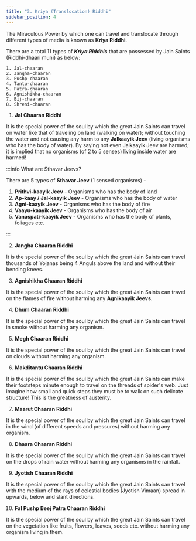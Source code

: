 ```yaml
---
title: "3. Kriya (Translocation) Riddhi"
sidebar_position: 4
---
```


The Miraculous Power by which one can travel and translocate through different types of media is known as **Kriya Riddhi**. 

There are a total 11 types of ***Kriya Riddhis*** that are possessed by Jain Saints (Riddhi-dhaari muni) as below:

    1. Jal-chaaran
    2. Jangha-chaaran
    3. Pushp-chaaran
    4. Tantu-chaaran
    5. Patra-chaaran
    6. Agnishikha-chaaran
    7. Bij-chaaran
    8. Shreni-chaaran

1. **Jal Chaaran Riddhi**

It is the special power of the soul by which the great Jain Saints can travel on water like that of traveling on land (walking on water); without touching the water and not causing any harm to any **Jalkaayik Jeev** (living organisms who has the body of water). By saying not even Jalkaayik Jeev are harmed; it is implied that no organisms (of 2 to 5 senses) living inside water are harmed!

:::info What are Sthavar Jeevs?

There are 5 types of **Sthavar Jeev** (1 sensed organisms) -
1. **Prithvi-kaayik Jeev** - Organisms who has the body of land
2. **Ap-kaay / Jal-kaayik Jeev** - Organisms who has the body of water
3. **Agni-kaayik Jeev** - Organisms who has the body of fire
4. **Vaayu-kaayik Jeev** - Organisms who has the body of air
5. **Vanaspati-kaayik Jeev** - Organisms who has the body of plants, foliages etc.

:::

2. **Jangha Chaaran Riddhi**

It is the special power of the soul by which the great Jain Saints can travel thousands of Yojanas being 4 Anguls above the land and without their bending knees.

3. **Agnishikha Chaaran Riddhi**

It is the special power of the soul by which the great Jain Saints can travel on the flames of fire without harming any **Agnikaayik Jeevs**.

4. **Dhum Chaaran Riddhi**

It is the special power of the soul by which the great Jain Saints can travel in smoke without harming any organism.

5. **Megh Chaaran Riddhi**

It is the special power of the soul by which the great Jain Saints can travel on clouds without harming any organism.

6. **Makditantu Chaaran Riddhi**

It is the special power of the soul by which the great Jain Saints can make their footsteps minute enough to travel on the threads of spider's web. Just imagine how small and quick steps they must be to walk on such delicate structure! This is the greatness of austerity.

7. **Maarut Chaaran Riddhi**

It is the special power of the soul by which the great Jain Saints can travel in the wind (of different speeds and pressures) without harming any organism.

8. **Dhaara Chaaran Riddhi**

It is the special power of the soul by which the great Jain Saints can travel on the drops of rain water without harming any organisms in the rainfall.

9. **Jyotish Chaaran Riddhi**

It is the special power of the soul by which the great Jain Saints can travel with the medium of the rays of celestial bodies (Jyotish Vimaan) spread in upwards, below and slant directions.

10. **Fal Pushp Beej Patra Chaaran Riddhi**

It is the special power of the soul by which the great Jain Saints can travel on the vegetation like fruits, flowers, leaves, seeds etc. without harming any organism living in them.



